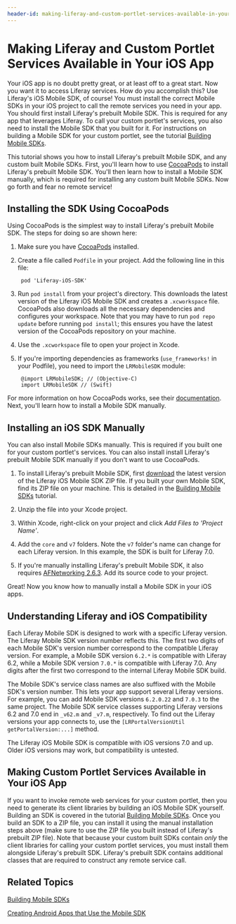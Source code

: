 ```yaml
---
header-id: making-liferay-and-custom-portlet-services-available-in-your-ios-app
---
```


# Making Liferay and Custom Portlet Services Available in Your iOS App

Your iOS app is no doubt pretty great, or at least off to a great start. Now you 
want it to access Liferay services. How do you accomplish this? Use Liferay's 
iOS Mobile SDK, of course! You must install the correct Mobile SDKs in your iOS 
project to call the remote services you need in your app. You should first 
install Liferay's prebuilt Mobile SDK. This is required for any app that 
leverages Liferay. To call your custom portlet's services, you also need to 
install the Mobile SDK that you built for it. For instructions on building a 
Mobile SDK for your custom portlet, see the tutorial 
[Building Mobile SDKs](/docs/7-0/tutorials/-/knowledge_base/t/building-mobile-sdks). 

This tutorial shows you how to install Liferay's prebuilt Mobile SDK, and any 
custom built Mobile SDKs. First, you'll learn how to use 
[CocoaPods](https://cocoapods.org/) 
to install Liferay's prebuilt Mobile SDK. You'll then learn how to install a 
Mobile SDK manually, which is required for installing any custom built Mobile 
SDKs. Now go forth and fear no remote service! 

## Installing the SDK Using CocoaPods

Using CocoaPods is the simplest way to install Liferay's prebuilt Mobile SDK. 
The steps for doing so are shown here:

1. Make sure you have 
   [CocoaPods](https://cocoapods.org/) 
   installed.

2. Create a file called `Podfile` in your project. Add the following line in 
   this file:

        pod 'Liferay-iOS-SDK'

3. Run `pod install` from your project's directory. This downloads the latest 
   version of the Liferay iOS Mobile SDK and creates a `.xcworkspace` file. 
   CocoaPods also downloads all the necessary dependencies and configures your 
   workspace. Note that you may have to run `pod repo update` before running 
   `pod install`; this ensures you have the latest version of the CocoaPods 
   repository on your machine.

4. Use the `.xcworkspace` file to open your project in Xcode.

5. If you're importing dependencies as frameworks (`use_frameworks!` in your 
   Podfile), you need to import the `LRMobileSDK` module:
   
        @import LRMobileSDK; // (Objective-C)
        import LRMobileSDK // (Swift)

For more information on how CocoaPods works, see their 
[documentation](http://guides.cocoapods.org/using/index.html). 
Next, you'll learn how to install a Mobile SDK manually. 

## Installing an iOS SDK Manually

You can also install Mobile SDKs manually. This is required if you built one 
for your custom portlet's services. You can also install install Liferay's 
prebuilt Mobile SDK manually if you don't want to use CocoaPods. 

1. To install Liferay's prebuilt Mobile SDK, first 
   [download](https://github.com/liferay/liferay-mobile-sdk/releases) 
   the latest version of the Liferay iOS Mobile SDK ZIP file. If you built your 
   own Mobile SDK, find its ZIP file on your machine. This is detailed in the 
   [Building Mobile SDKs](/docs/7-0/tutorials/-/knowledge_base/t/building-mobile-sdks) 
   tutorial. 

2. Unzip the file into your Xcode project. 

3. Within Xcode, right-click on your project and click 
   *Add Files to 'Project Name'*. 
   
4. Add the `core` and `v7` folders. Note the `v7` folder's name can change for 
   each Liferay version. In this example, the SDK is built for Liferay 7.0. 
   
5. If you're manually installing Liferay's prebuilt Mobile SDK, it also requires 
   [AFNetworking 2.6.3](https://github.com/AFNetworking/AFNetworking/releases/tag/2.6.3).
   Add its source code to your project. 

Great! Now you know how to manually install a Mobile SDK in your iOS apps. 

## Understanding Liferay and iOS Compatibility

Each Liferay Mobile SDK is designed to work with a specific Liferay version. The 
Liferay Mobile SDK version number reflects this. The first two digits of each 
Mobile SDK's version number correspond to the compatible Liferay version. For 
example, a Mobile SDK version `6.2.*` is compatible with Liferay 6.2, while a 
Mobile SDK version `7.0.*` is compatible with Liferay 7.0. Any digits after the 
first two correspond to the internal Liferay Mobile SDK build. 

The Mobile SDK's service class names are also suffixed with the Mobile SDK's 
version number. This lets your app support several Liferay versions. For 
example, you can add Mobile SDK versions `6.2.0.22` and `7.0.3` to the same 
project. The Mobile SDK service classes supporting Liferay versions 6.2 and 7.0 
end in `_v62.m` and `_v7.m`, respectively. To find out the Liferay versions your 
app connects to, use the 
`[LRPortalVersionUtil getPortalVersion:...]` method. 

The Liferay iOS Mobile SDK is compatible with iOS versions 7.0 and up. Older iOS 
versions may work, but compatibility is untested. 

## Making Custom Portlet Services Available in Your iOS App

If you want to invoke remote web services for your custom portlet, then you need 
to generate its client libraries by building an iOS Mobile SDK yourself. 
Building an SDK is covered in the tutorial
[Building Mobile SDKs](/docs/7-0/tutorials/-/knowledge_base/t/building-mobile-sdks).
Once you build an SDK to a ZIP file, you can install it using the manual 
installation steps above (make sure to use the ZIP file you built instead of 
Liferay's prebuilt ZIP file). Note that because your custom built SDKs contain 
*only* the client libraries for calling your custom portlet services, you must 
install them alongside Liferay's prebuilt SDK. Liferay's prebuilt SDK contains 
additional classes that are required to construct any remote service call. 

## Related Topics

[Building Mobile SDKs](/docs/7-0/tutorials/-/knowledge_base/t/building-mobile-sdks)

[Creating Android Apps that Use the Mobile SDK](/docs/7-0/tutorials/-/knowledge_base/t/creating-android-apps-that-use-the-mobile-sdk)
